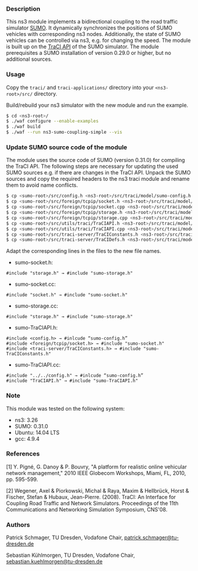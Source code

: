 ### Description

This ns3 module implements a bidirectional coupling to the road traffic simulator [SUMO](https://software.dlr.de/p/sumo/home/). It dynamically synchronizes the positions of SUMO vehicles with corresponding ns3 nodes. Additionally, the state of SUMO vehicles can be controlled via ns3, e.g. for changing the speed. The module is built up on the [TraCI API](http://sumo.dlr.de/wiki) of the SUMO simulator. The module prerequisites a SUMO installation of version 0.29.0 or higher, but no additional sources.

### Usage

Copy the `traci/` and `traci-applications/` directory into your `<ns3-root>/src/` directory.

Build/rebuild your ns3 simulator with the new module and run the example.
```sh
$ cd <ns3-root>/
$ ./waf configure --enable-examples
$ ./waf build
$ ./waf --run ns3-sumo-coupling-simple --vis
```

### Update SUMO source code of the module
The module uses the source code of SUMO (version 0.31.0) for compiling the TraCI API. The following steps are necessary for updating the used SUMO sources e.g. if there are changes in the TraCI API.
Unpack the SUMO sources and copy the required headers to the ns3 traci module and rename them to avoid name conflicts.
```sh
$ cp <sumo-root>/src/config.h <ns3-root>/src/traci/model/sumo-config.h
$ cp <sumo-root>/src/foreign/tcpip/socket.h <ns3-root>/src/traci/model/sumo-socket.h
$ cp <sumo-root>/src/foreign/tcpip/socket.cpp <ns3-root>/src/traci/model/sumo-socket.cpp
$ cp <sumo-root>/src/foreign/tcpip/storage.h <ns3-root>/src/traci/model/sumo-storage.h
$ cp <sumo-root>/src/foreign/tcpip/storage.cpp <ns3-root>/src/traci/model/sumo-storage.cpp
$ cp <sumo-root>/src/utils/traci/TraCIAPI.h <ns3-root>/src/traci/model/sumo-TraCIAPI.h
$ cp <sumo-root>/src/utils/traci/TraCIAPI.cpp <ns3-root>/src/traci/model/sumo-TraCIAPI.cpp
$ cp <sumo-root>/src/traci-server/TraCIConstants.h <ns3-root>/src/traci/model/sumo-TraCIConstants.h
$ cp <sumo-root>/src/traci-server/TraCIDefs.h <ns3-root>/src/traci/model/sumo-TraCIDefs.h
```

Adapt the corresponding lines in the files to the new file names.

* sumo-socket.h:
```
#include "storage.h" → #include "sumo-storage.h"
```
* sumo-socket.cc:
```
#include "socket.h" → #include "sumo-socket.h"
```
* sumo-storage.cc:
```
#include "storage.h" → #include "sumo-storage.h"
```
* sumo-TraCIAPI.h:
```
#include <config.h> → #inlcude “sumo-config.h”
#include <foreign/tcpip/socket.h> → #include "sumo-socket.h"
#include <traci-server/TraCIConstants.h> → #include "sumo-TraCIConstants.h"
```
* sumo-TraCIAPI.cc:
```
#include "../../config.h" → #inlcude “sumo-config.h”
#include "TraCIAPI.h" → #include "sumo-TraCIAPI.h"
```

### Note
This module was tested on the following system:
* ns3: 3.26
* SUMO: 0.31.0
* Ubuntu: 14.04 LTS
* gcc: 4.9.4

### References
[1] Y. Pigné, G. Danoy & P. Bouvry, "A platform for realistic online vehicular network management," 2010 IEEE Globecom Workshops, Miami, FL, 2010, pp. 595-599.

[2] Wegener, Axel & Piorkowski, Michal & Raya, Maxim & Hellbrück, Horst & Fischer, Stefan & Hubaux, Jean-Pierre. (2008). TraCI: An Interface for Coupling Road Traffic and Network Simulators. Proceedings of the 11th Communications and Networking Simulation Symposium, CNS'08.


### Authors
Patrick Schmager, TU Dresden, Vodafone Chair, <patrick.schmager@tu-dresden.de>

Sebastian Kühlmorgen, TU Dresden, Vodafone Chair, <sebastian.kuehlmorgen@tu-dresden.de>
